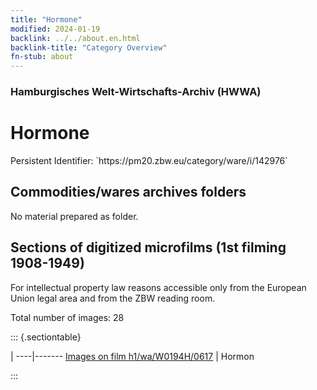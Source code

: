 ```yaml
---
title: "Hormone"
modified: 2024-01-19
backlink: ../../about.en.html
backlink-title: "Category Overview"
fn-stub: about
---
```


### Hamburgisches Welt-Wirtschafts-Archiv (HWWA)

# Hormone

<div class="hint">Persistent Identifier: `https://pm20.zbw.eu/category/ware/i/142976`</div>







## Commodities/wares archives folders





No material prepared as folder.



<a id="filmsections" />

## Sections of digitized microfilms (1st filming 1908-1949)

<p>For intellectual property law reasons accessible only from the European Union legal area and from the ZBW reading room.</p>



<p>Total number of images: 28</p>




::: {.sectiontable}

 | 
----|-------
<a class="btn" href="https://pm20.zbw.eu/film/h1/wa/W0194H/0617" rel="nofollow">Images on film h1/wa/W0194H/0617</a> | Hormon


:::
















